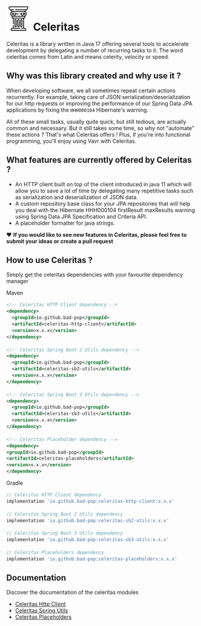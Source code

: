 # ![logo](assets/celeritas-black-no_bg-64x64.png) Celeritas

Celeritas is a library written in Java 17 offering several tools to accelerate development by delegating a number of recurring tasks to it.
The word celeritas comes from Latin and means celerity, velocity or speed.

## Why was this library created and why use it ?

When developing software, we all sometimes repeat certain actions recurrently. For example, taking care of JSON serialization/deserialization for our http
requests or improving the performance of our Spring Data JPA applications by fixing the `HHH000104` Hibernate's warning.

All of these small tasks, usually quite quick, but still tedious, are actually common and necessary.
But it still takes some time, so why not "automate" these actions ? That's what Celeritas offers ! Plus, if you're into functional programming, you'll enjoy
using Vavr with Celeritas.

## What features are currently offered by Celeritas ?

- An HTTP client built on top of the client introduced in java 11 which will allow you to save a lot of time by delegating many repetitive tasks such as
  serialization and deserialization of JSON data.
- A custom repository base class for your JPA repositories that will help you deal with the Hibernate HHH000104 firstResult maxResults warning using Spring Data
  JPA Specification and Criteria API.
- A placeholder formatter for java strings.

:heart: **If you would like to see new features in Celeritas, please feel free to submit your ideas or create a pull request**

## How to use Celeritas ?

Simply get the celeritas dependencies with your favourite dependency manager

Maven

```xml
<!-- Celeritas HTTP Client dependency -->
<dependency>
  <groupId>io.github.bad-pop</groupId>
  <artifactId>celeritas-http-client</artifactId>
  <version>x.x.x</version>
</dependency>

<!-- Celeritas Spring Boot 2 Utils dependency -->
<dependency>
  <groupId>io.github.bad-pop</groupId>
  <artifactId>celeritas-sb2-utils</artifactId>
  <version>x.x.x</version>
</dependency>

<!-- Celeritas Spring Boot 3 Utils dependency -->
<dependency>
  <groupId>io.github.bad-pop</groupId>
  <artifactId>celeritas-sb3-utils</artifactId>
  <version>x.x.x</version>
</dependency>

<!-- Celeritas Placeholder dependency -->
<dependency>
<groupId>io.github.bad-pop</groupId>
<artifactId>celeritas-placeholders</artifactId>
<version>x.x.x</version>
</dependency>
```

Gradle

```groovy
// Celeritas HTTP Client dependency
implementation 'io.github.bad-pop:celeritas-http-client:x.x.x'

// Celeritas Spring Boot 2 Utils dependency
implementation 'io.github.bad-pop:celeritas-sb2-utils:x.x.x'

// Celeritas Spring Boot 3 Utils dependency
implementation 'io.github.bad-pop:celeritas-sb3-utils:x.x.x'

// Celeritas Placeholders dependency
implementation 'io.github.bad-pop:celeritas-placeholders:x.x.x'
```

## Documentation
Discover the documentation of the celeritas modules

- [Celeritas Http Client](./doc/celeritas-http-client/README.md)
- [Celeritas Spring Utils](./doc/celeritas-sb-utils/README.md)
- [Celeritas Placeholders](./doc/celeritas-placeholders/README.md)
